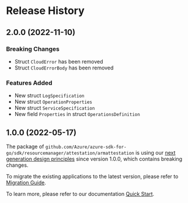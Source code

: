# Release History

## 2.0.0 (2022-11-10)
### Breaking Changes

- Struct `CloudError` has been removed
- Struct `CloudErrorBody` has been removed

### Features Added

- New struct `LogSpecification`
- New struct `OperationProperties`
- New struct `ServiceSpecification`
- New field `Properties` in struct `OperationsDefinition`


## 1.0.0 (2022-05-17)

The package of `github.com/Azure/azure-sdk-for-go/sdk/resourcemanager/attestation/armattestation` is using our [next generation design principles](https://azure.github.io/azure-sdk/general_introduction.html) since version 1.0.0, which contains breaking changes.

To migrate the existing applications to the latest version, please refer to [Migration Guide](https://aka.ms/azsdk/go/mgmt/migration).

To learn more, please refer to our documentation [Quick Start](https://aka.ms/azsdk/go/mgmt).